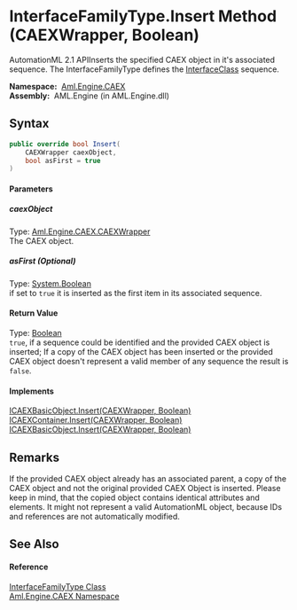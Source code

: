 InterfaceFamilyType.Insert Method (CAEXWrapper, Boolean)
========================================================
AutomationML 2.1 APIInserts the specified CAEX object in it's associated sequence. The InterfaceFamilyType defines the [InterfaceClass][1] sequence.

  **Namespace:**  [Aml.Engine.CAEX][2]  
  **Assembly:**  AML.Engine (in AML.Engine.dll)

Syntax
------

```csharp
public override bool Insert(
	CAEXWrapper caexObject,
	bool asFirst = true
)
```

#### Parameters

##### *caexObject*
Type: [Aml.Engine.CAEX.CAEXWrapper][3]  
The CAEX object.

##### *asFirst* (Optional)
Type: [System.Boolean][4]  
 if set to `true` it is inserted as the first item in its associated sequence.

#### Return Value
Type: [Boolean][4]  
`true`, if a sequence could be identified and the provided CAEX object is inserted; If a copy of the CAEX object has been inserted or the provided CAEX object doesn't represent a valid member of any sequence the result is `false`. 
#### Implements
[ICAEXBasicObject.Insert(CAEXWrapper, Boolean)][5]  
[ICAEXContainer.Insert(CAEXWrapper, Boolean)][6]  
[ICAEXBasicObject.Insert(CAEXWrapper, Boolean)][5]  


Remarks
-------
 If the provided CAEX object already has an associated parent, a copy of the CAEX object and not the original provided CAEX Object is inserted. Please keep in mind, that the copied object contains identical attributes and elements. It might not represent a valid AutomationML object, because IDs and references are not automatically modified. 

See Also
--------

#### Reference
[InterfaceFamilyType Class][7]  
[Aml.Engine.CAEX Namespace][2]  

[1]: InterfaceClass.md
[2]: ../README.md
[3]: ../CAEXWrapper/README.md
[4]: https://docs.microsoft.com/dotnet/api/system.boolean
[5]: ../ICAEXBasicObject/Insert.md
[6]: ../ICAEXContainer/Insert.md
[7]: README.md
[8]: https://www.automationml.org
[9]: ../../icons/logoShade.png